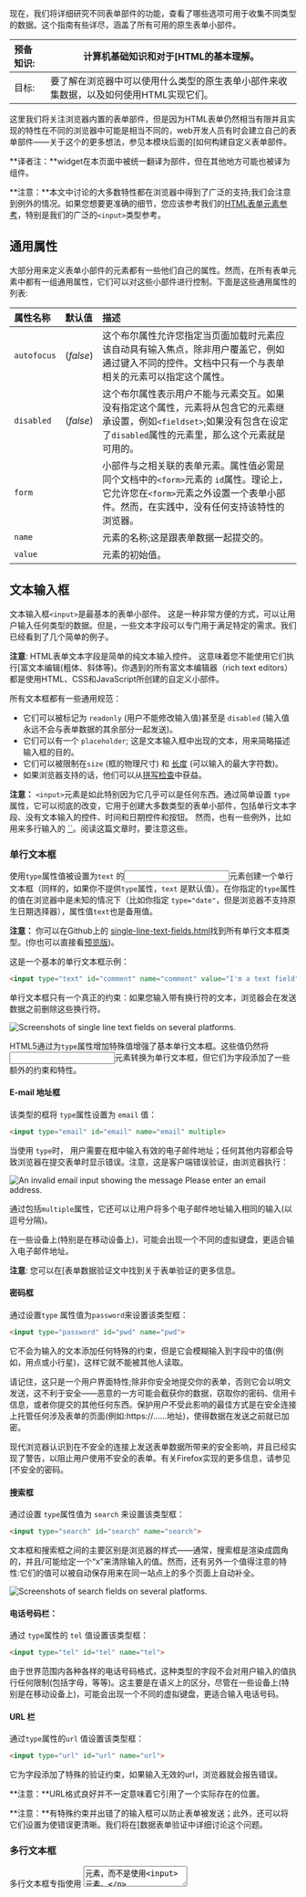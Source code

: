现在，我们将详细研究不同表单部件的功能，查看了哪些选项可用于收集不同类型的数据。这个指南有些详尽，涵盖了所有可用的原生表单小部件。

| 预备知识: | 计算机基础知识和对于[HTML的基本理解。 |
| :-------- | ------------------------------------------------------------ |
| 目标:     | 要了解在浏览器中可以使用什么类型的原生表单小部件来收集数据，以及如何使用HTML实现它们。 |

这里我们将关注浏览器内置的表单部件，但是因为HTML表单仍然相当有限并且实现的特性在不同的浏览器中可能是相当不同的，web开发人员有时会建立自己的表单部件——关于这个的更多想法，参见本模块后面的[如何构建自定义表单部件。

**译者注：**widget在本页面中被统一翻译为部件，但在其他地方可能也被译为组件。

**注意：**本文中讨论的大多数特性都在浏览器中得到了广泛的支持;我们会注意到例外的情况。如果您想要更准确的细节，您应该参考我们的[HTML表单元素参考](1/en-US/docs/Web/HTML/Element#Forms)，特别是我们的广泛的`<input>`类型参考。

## 通用属性

大部分用来定义表单小部件的元素都有一些他们自己的属性。然而，在所有表单元素中都有一组通用属性，它们可以对这些小部件进行控制。下面是这些通用属性的列表:

| 属性名称    | 默认值    | 描述                                                         |
| :---------- | :-------- | :----------------------------------------------------------- |
| `autofocus` | (*false*) | 这个布尔属性允许您指定当页面加载时元素应该自动具有输入焦点，除非用户覆盖它，例如通过键入不同的控件。文档中只有一个与表单相关的元素可以指定这个属性。 |
| `disabled`  | (*false*) | 这个布尔属性表示用户不能与元素交互。如果没有指定这个属性，元素将从包含它的元素继承设置，例如`<fieldset>`;如果没有包含在设定了`disabled`属性的元素里，那么这个元素就是可用的。 |
| `form`      |           | 小部件与之相关联的表单元素。属性值必需是同个文档中的`<form>`元素的 `id`属性。理论上，它允许您在`<form>`元素之外设置一个表单小部件。然而，在实践中，没有任何支持该特性的浏览器。 |
| `name`      |           | 元素的名称;这是跟表单数据一起提交的。                        |
| `value`     |           | 元素的初始值。                                               |

## 文本输入框

文本输入框`<input>`是最基本的表单小部件。 这是一种非常方便的方式，可以让用户输入任何类型的数据。但是，一些文本字段可以专门用于满足特定的需求。我们已经看到了几个简单的例子。

**注意**: HTML表单文本字段是简单的纯文本输入控件。 这意味着您不能使用它们执行[富文本编辑(粗体、斜体等)。你遇到的所有富文本编辑器（rich text editors）都是使用HTML、CSS和JavaScript所创建的自定义小部件。

所有文本框都有一些通用规范：

- 它们可以被标记为 `readonly` (用户不能修改输入值)甚至是 `disabled` (输入值永远不会与表单数据的其余部分一起发送)。
- 它们可以有一个 `placeholder`; 这是文本输入框中出现的文本，用来简略描述输入框的目的。
- 它们可以被限制在`size` (框的物理尺寸) 和 [长度](1/en-US/docs/Web/HTML/Element/Input#attr-maxlength) (可以输入的最大字符数)。
- 如果浏览器支持的话，他们可以从[拼写检查](1/en-US/docs/HTML/Element/input#attr-spellcheck)中获益。

**注意：** `<input>`元素是如此特别因为它几乎可以是任何东西。通过简单设置 `type` 属性，它可以彻底的改变，它用于创建大多数类型的表单小部件，包括单行文本字段、没有文本输入的控件、时间和日期控件和按钮。 然而，也有一些例外，比如用来多行输入的 [``]( 1/docs/Web/HTML/Element/textarea)。阅读这篇文章时，要注意这些。

### 单行文本框



使用`type`属性值被设置为`text` 的<input>元素创建一个单行文本框（同样的，如果你不提供`type`属性，`text` 是默认值）。在你指定的`type`属性的值在浏览器中是未知的情况下（比如你指定 `type="date"`，但是浏览器不支持原生日期选择器），属性值`text`也是备用值。

**注意：** 你可以在Github上的 [single-line-text-fields.html](https://github.com/mdn/learning-area/blob/master/html/forms/native-form-widgets/single-line-text-fields.html)找到所有单行文本框类型。(你也可以直接看[预览版]( 1/learning-area/html/forms/native-form-widgets/single-line-text-fields.html))。

这是一个基本的单行文本框示例：

```html
<input type="text" id="comment" name="comment" value="I'm a text field">
```

单行文本框只有一个真正的约束：如果您输入带有换行符的文本，浏览器会在发送数据之前删除这些换行符。

![Screenshots of single line text fields on several platforms.](1/files/4273/all-single-line-text-field.png)

HTML5通过为`type`属性增加特殊值增强了基本单行文本框。这些值仍然将<input>元素转换为单行文本框，但它们为字段添加了一些额外的约束和特性。

#### E-mail 地址框

该类型的框将 `type`属性设置为 `email` 值：

```html
<input type="email" id="email" name="email" multiple>
```

当使用 `type`时， 用户需要在框中输入有效的电子邮件地址；任何其他内容都会导致浏览器在提交表单时显示错误。注意，这是客户端错误验证，由浏览器执行：

![An invalid email input showing the message Please enter an email address.](https://mdn.mozillademos.org/files/14781/email-invalid.png)

通过包括`multiple`属性，它还可以让用户将多个电子邮件地址输入相同的输入(以逗号分隔)。

在一些设备上(特别是在移动设备上)，可能会出现一个不同的虚拟键盘，更适合输入电子邮件地址。

**注意**: 您可以在[表单数据验证文中找到关于表单验证的更多信息。

#### 密码框

通过设置`type` 属性值为`password`来设置该类型框：

```html
<input type="password" id="pwd" name="pwd">
```

它不会为输入的文本添加任何特殊的约束，但是它会模糊输入到字段中的值(例如，用点或小行星)，这样它就不能被其他人读取。

请记住，这只是一个用户界面特性;除非你安全地提交你的表单，否则它会以明文发送，这不利于安全——恶意的一方可能会截获你的数据，窃取你的密码、信用卡信息，或者你提交的其他任何东西。保护用户不受此影响的最佳方式是在安全连接上托管任何涉及表单的页面(例如:https://……地址)，使得数据在发送之前就已加密。

现代浏览器认识到在不安全的连接上发送表单数据所带来的安全影响，并且已经实现了警告，以阻止用户使用不安全的表单。有关Firefox实现的更多信息，请参见[不安全的密码。

#### 搜索框

通过设置 `type`属性值为 `search` 来设置该类型框：

```html
<input type="search" id="search" name="search">
```

文本框和搜索框之间的主要区别是浏览器的样式——通常，搜索框是渲染成圆角的，并且/可能给定一个“x”来清除输入的值。然而，还有另外一个值得注意的特性:它们的值可以被自动保存用来在同一站点上的多个页面上自动补全。

![Screenshots of search fields on several platforms.](1/files/4269/all-search-field.png)

#### 电话号码栏：

通过 `type`属性的 `tel` 值设置该类型框：

```html
<input type="tel" id="tel" name="tel">
```

由于世界范围内各种各样的电话号码格式，这种类型的字段不会对用户输入的值执行任何限制(包括字母，等等)。这主要是在语义上的区分，尽管在一些设备上(特别是在移动设备上)，可能会出现一个不同的虚拟键盘，更适合输入电话号码。

#### URL 栏

通过`type`属性的`url` 值设置该类型框：

```html
<input type="url" id="url" name="url">
```

它为字段添加了特殊的验证约束，如果输入无效的url，浏览器就会报告错误。

**注意：**URL格式良好并不一定意味着它引用了一个实际存在的位置。

**注意：**有特殊约束并出错了的输入框可以防止表单被发送；此外，还可以将它们设置为使错误更清晰。我们将在[数据表单验证中详细讨论这个问题。

### 多行文本框



多行文本框专指使用 <textarea>元素，而不是使用<input> 元素。

```html
<textarea cols="30" rows="10"></textarea>
```

textarea和常规的单行文本字段之间的主要区别是，允许用户输入包含硬换行符(即按回车)的文本。

![Screenshots of multi-lines text fields on several platforms.](1/files/4271/all-multi-lines-text-field.png)

注意到在大多数浏览器中，文本区域在右下角有一个拖放操作，允许用户调整它的大小。这种调整能力可以通过使用[CSS设置文本区域的[`resize`]( 1/docs/Web/CSS/resize)性质为 `none` 来关闭。

**<textarea>** 还接受了一些额外的属性，以控制它在几行代码中呈现的效果 (除此以外还有其他几个)：

**<textarea>** 元素属性

| 属性名 | 默认值 | 描述                                                 |
| :----- | :----- | :--------------------------------------------------- |
| `cols` | `20`   | 文本控件的可见宽度，平均字符宽度。                   |
| `rows` |        | 控制的可见文本行数。                                 |
| `wrap` | `soft` | 表示控件是如何包装文本的。可能的值：`hard` 或 `soft` |

注意，**<textarea>**元素与<input>元素的编写略有不同。<input>元素是一个空元素，这意味着它不能包含任何子元素。另一方面，**<textarea>** 元素是一个常规元素，可以包含文本内容的子元素。

这里有两个关键点需要注意：

- 如果您想为<input>元素定义一个默认值，那么您必须使用`value`属性;另一方面，对于**<textarea>** 元素，只需要将默认的文本放在起始标记和**<textarea>** 的结束标记之间。
- 因为它的本质， **<textarea>** 元素只接受文本内容；这意味着将任何HTML内容入**<textarea>** 中都呈现为纯文本内容。

## 下拉内容

下拉窗口小部件是一种简单的方法，可以让用户选择众多选项中的一个，而不需要占用用户界面的太多空间。HTML有两种类型的下拉内容:**select box**和**autocomplete box**。在这两种情况下，交互都是相同的——一旦控件被激活，浏览器就会显示用户可以选择的值列表

### 选择框



一个选择框是用<select>元素创建的，其中有一个或多个<option>元素作为子元素，每个元素都指定了其中一个可能的值。

```html
<select id="simple" name="simple">
  <option>Banana</option>
  <option>Cherry</option>
  <option>Lemon</option>
</select>
```

如果需要，可以使用`selected`属性在所需的<option>元素上设置选择框的默认值---在页面加载时会默认选择该选项。<option>元素也可以嵌套在<optgroup>元素中，以创建视觉关联的组值：

```html
<select id="groups" name="groups">
  <optgroup label="fruits">
    <option>Banana</option>
    <option selected>Cherry</option>
    <option>Lemon</option>
  </optgroup>
  <optgroup label="vegetables">
    <option>Carrot</option>
    <option>Eggplant</option>
    <option>Potato</option>
  </optgroup>
</select>
```

![Screenshots of single line select box on several platforms.](1/files/4517/all-select.png)

如果一个<option>元素设置了`value`属性，那么当提交表单时该属性的值就会被发送。如果忽略了`value`属性，则使用<option>元素的内容作为选择框的值。

在<optgroup>元素中，`label`属性显示在值之前，但即使它看起来有点像一个选项，它也不是可选的。

### 多选选择框



默认情况下，选择框只允许用户选择一个值。通过将`multiple`属性添加到<select>元素，您可以允许用户通过操作系统提供的默认机制来选择几个值。 (如， 同时按下 Cmd/Ctrl 并点击多个值).

注意：在多个选项选择框的情况下，选择框不再显示值为下拉内容——相反，它们都显示在一个列表中。

```html
<select multiple id="multi" name="multi">
  <option>Banana</option>
  <option>Cherry</option>
  <option>Lemon</option>
</select>
```

![Screenshots of multi-lines select box on several platforms.](1/files/4559/all-multi-lines-select.png)

**注意：**所有支持<select> 元素的浏览器也支持 `multiple` 。

### 自动补全输入框



您可以使用<datalist>元素来为表单小部件提供建议的、自动完成的值，并使用一些[``]( 1/docs/Web/HTML/Element/option)子元素来指定要显示的值。

然后使用`list`属性将数据列表绑定到一个文本框(通常是一个<input>元素)。

一旦数据列表与表单小部件相关联，它的选项用于自动完成用户输入的文本;通常，这是作为一个下拉框提供给用户的，匹配在输入框中输入了的内容。

```html
<label for="myFruit">What's your favorite fruit?</label>
<input type="text" name="myFruit" id="myFruit" list="mySuggestion">
<datalist id="mySuggestion">
  <option>Apple</option>
  <option>Banana</option>
  <option>Blackberry</option>
  <option>Blueberry</option>
  <option>Lemon</option>
  <option>Lychee</option>
  <option>Peach</option>
  <option>Pear</option>
</datalist>
```

**注意：** 根据[HTML规范](http://www.w3.org/TR/html5/common-input-element-attributes.html#attr-input-list)，`list` 属性和<datalist>元素元素可以用于任何需要用户输入的小部件。但是，除了文本控件外(例如颜色或日期)，还不清楚它会如何工作，不同的浏览器在不同的情况下会有不同的表现。正因为如此，除了文本字段以外，要小心使用这个特性。

![Screenshots of datalist on several platforms.](1/files/4593/all-datalist.png)

#### 数据列表支持和后备

<datalist>元素是HTML表单的最新补充，因此浏览器的支持比我们之前看到的要少一些。最值得注意的是，它在版本小于10的IE中不受支持，同时在版本小于12的Safari中不受支持。

为了处理这个问题，这里有一个小技巧，可以为这些浏览器提供一个不错的备用：

```html
<label for="myFruit">What is your favorite fruit? (With fallback)</label>
<input type="text" id="myFruit" name="fruit" list="fruitList">
    
<datalist id="fruitList">
  <label for="suggestion">or pick a fruit</label>
  <select id="suggestion" name="altFruit">
    <option>Apple</option>
    <option>Banana</option>
    <option>Blackberry</option>
    <option>Blueberry</option>
    <option>Lemon</option>
    <option>Lychee</option>
    <option>Peach</option>
    <option>Pear</option>
  </select>
</datalist>
```

支持<datalist>元素的浏览器将忽略所有不是<option>元素的元素，并按照预期工作。另一方面，不支持<datalist>元素的浏览器将显示标签和选择框。当然，还有其他方法可以处理对<datalist>元素支持的不足，但这是最简单的(其他方法往往需要JavaScript)。

| Safari 6   | ![Screenshot of the datalist element fallback with Safari on Mac OS](1/files/4583/datalist-safari.png) |
| :--------- | ------------------------------------------------------------ |
| Firefox 18 | ![Screenshot of the datalist element with Firefox on Mac OS](1/files/4581/datalist-firefox-macos.png) |

## 可选中项

可选中项是可以通过单击它们来更改状态的小部件。有两种可选中项：复选框和单选按钮。两者都使用`checked`属性，以指示该部件的默认状态: "选中"或"未选中"。

值得注意的是，这些小部件与其他表单小部件不一样。对于大多数表单部件，一旦表单提交，所有具有`name`属性的小部件都会被发送，即使没有任何值被填。对于可选中项，只有在勾选时才发送它们的值。如果他们没有被勾选，就不会发送任何东西，甚至连他们的名字也没有。

**注意**: 你可以在Github上看到 [checkable-items.html](https://github.com/mdn/learning-area/blob/master/html/forms/native-form-widgets/checkable-items.html) (你也可以看[预览版]( 1/learning-area/html/forms/native-form-widgets/checkable-items.html))。

为了获得最大的可用性和可访问性，建议您在<fieldset>中包围每个相关项目的列表，并使用<legend>提供对列表的全面描述。每个单独的<label>/<input>元素都应该包含在它自己的列表项中(或者类似的)。正如在示例中显示的。

您还需要为这些类型的输入提供`value`属性，如果您想让它们具有意义——如果没有提供任何值，则复选框和单选按钮被赋予一个 `on`值。

### 复选框



使用`type`属性值为`checkbox`的 <input>元素来创建一个复选框。

```html
<input type="checkbox" checked id="carrots" name="carrots" value="carrots">
```

包含`checked`属性使复选框在页面加载时自动被选中。

![Screenshots of check boxes on several platforms.](1/files/4595/all-checkbox.png)

### 单选按钮



使用`type`属性值为`radio`的 <input>元素来创建一个单选按钮。

```html
<input type="radio" checked id="soup" name="meal">
```

几个单选按钮可以连接在一起。如果它们的`name`属性共享相同的值，那么它们将被认为属于同一组的按钮。同一组中只有一个按钮可以同时被选；这意味着当其中一个被选中时，所有其他的都将自动未选中。如果没有选中任何一个，那么整个单选按钮池就被认为处于未知状态，并且没有以表单的形式发送任何值。

```html
<fieldset>
  <legend>What is your favorite meal?</legend>
  <ul>
    <li>
      <label for="soup">Soup</label>
      <input type="radio" checked id="soup" name="meal" value="soup">
    </li>
    <li>
      <label for="curry">Curry</label>
      <input type="radio" id="curry" name="meal" value="curry">
    </li>
    <li>
      <label for="pizza">Pizza</label>
      <input type="radio" id="pizza" name="meal" value="pizza">
    </li>
  </ul>
</fieldset>
```

![Screenshots of radio buttons on several platforms.](1/files/4597/all-radio.png)

## 按钮

在HTML表单中，有三种按钮：

- Submit

  将表单数据发送到服务器。对于<button>元素, 省略 `type` 属性 (或是一个无效的 `type` 值) 的结果就是一个提交按钮.

- Reset

  将所有表单小部件重新设置为它们的默认值。

- Anonymous

  没有自动生效的按钮，但是可以使用JavaScript代码进行定制。

**注意**: 你可以在Github上看到[button-examples.html](https://github.com/mdn/learning-area/blob/master/html/forms/native-form-widgets/button-examples.html) (你也可以看[预览版]( 1/learning-area/html/forms/native-form-widgets/button-examples.html))。

使用<button>元素或者<input>元素来创建一个按钮。`type`属性的值指定显示什么类型的按钮。

### submit



```html
<button type="submit">
    This a <br><strong>submit button</strong>
</button>

<input type="submit" value="This is a submit button">
```

### reset



```html
<button type="reset">
    This a <br><strong>reset button</strong>
</button>

<input type="reset" value="This is a reset button">
```

### button



```html
<button type="button">
    This an <br><strong>anonymous button</strong>
</button>

<input type="button" value="This is an anonymous button">
```

不管您使用的是<button>元素还是<input>元素，按钮的行为都是一样的。然而，有一些显著的不同之处：

- 从示例中可以看到，<button>元素允许您在它们的标签中使用HTML内容，这些内容被插入到打开和关闭<button>标签中。另一方面，<input>元素是空元素;它们的标签插入在`value`属性中，因此只接受纯文本内容。
- 使用<button>元素，可以有一个不同于按钮标签的值(通过设置`value`中的属性值)。这在IE 8之前的版本中是不可靠的。

![Screenshots of buttons on several platforms.](1/files/4599/all-buttons.png)

从技术上讲，使用<button>元素或<input>元素定义的按钮几乎没有区别。唯一值得注意的区别是按钮本身的标签。在<input>元素中，标签只能是字符数据，而在<button>元素中，标签可以是HTML，因此可以相应地进行样式化。

## 高级表单部件

在本节中，我们将介绍那些让用户输入复杂或不寻常数据的小部件。这包括精确的或近似的数字，日期和时间，或颜色。

### 数字

用于数字的小部件是用`type`属性设置为`number`<input>的元素创建的。这个控件看起来像一个文本框，但是只允许浮点数，并且通常提供一些按钮来增加或减少小部件的值。

也可以：

- 通过设置`min`和`max`属性来约束该值。
- 通过设置`step`属性来指定增加和减少按钮更改小部件的步进值大小。

#### 例子

```html
<input type="number" name="age" id="age" min="1" max="10" step="2">
```

这将创建一个数字小部件，其值被限制为1到10之间的任何值，而其增加和减少按钮的步进值将更改为2。

在10以下的Internet Explorer版本中不支持`number` 输入。

### 滑块



另一种选择数字的方法是使用滑块。从视觉上讲，滑块没有文本字段准确，因此它们被用来选择一个确切值并不重要的数字。

滑块是通过把<input>元素的`type`属性值设置为`range`来创建的。正确配置滑块是很重要的；为了达到这个目的，我们强烈建议您设置`min`、`max`和`step`属性。

#### 例子

```html
<input type="range" name="beans" id="beans" min="0" max="500" step="10">
```

这个例子创建了一个滑块，它可能的值在0到500之间，而它的递增/递减按钮以+10和-10来改变值。

滑块的一个问题是，它们不提供任何形式的视觉反馈，以了解当前的值是什么。您需要使用JavaScript来添加这一点，但这相对来说比较容易。在本例中，我们添加了一个空的[``]( 1/docs/Web/HTML/Element/span)元素，其中我们将写入滑块的当前值，并随着更改实时更新它。

```html
<label for="beans">How many beans can you eat?</label>
<input type="range" name="beans" id="beans" min="0" max="500" step="10">
<span class="beancount"></span>
```

可以使用一些简单的JavaScript实现

```js
var beans = document.querySelector('#beans');
var count = document.querySelector('.beancount');

count.textContent = beans.value;

beans.oninput = function() {
  count.textContent = beans.value;
}
```

这里我们将对范围输入值和span的引用存储在两个变量里，然后我们立即将span的`textContent`设置为输入的当前`value`。最后，我们设置了一个`oninput`事件处理程序，以便每次移动范围滑块时，都会将span `textContent`更新为新的输入值。

在10以下的Internet Explorer版本中不支持`range` 。

### 日期时间选择器



对于web开发人员来说，收集日期和时间值一直是一场噩梦。HTML5通过提供一种特殊的控制来处理这种特殊的数据，从而带来了一些增强。

使用<input>元素和一个适当的值的`type`属性来创建日期和时间控制，这取决于您是否希望收集日期、时间或两者都。

#### `本地时间`

这将创建一个小部件来显示和选择一个日期，但是没有任何特定的时区信息。

```html
<input type="datetime-local" name="datetime" id="datetime">
```

#### `月`

这就创建了一个小部件来显示和挑选一个月。

```html
<input type="month" name="month" id="month">
```

#### 时间

这将创建一个小部件来显示并选择一个时间值。

```html
<input type="time" name="time" id="time">
```

#### `星期`

这将创建一个小部件来显示并挑选一个星期号和它的年份。

```html
<input type="week" name="week" id="week">
```

所有日期和时间控制都可以使用`min`和`max`属性来约束。

```html
<label for="myDate">When are you available this summer?</label>
<input type="date" name="myDate" min="2013-06-01" max="2013-08-31" id="myDate">
```

警告——日期和时间窗口小部件仍然很不受支持。目前，Chrome、Edge和Opera都支持它们，但IE浏览器没有支持，Firefox和Safari对这些都没有太大的支持。

### 拾色器



颜色总是有点难处理。有很多方式来表达它们:RGB值(十进制或十六进制)、HSL值、关键字等等。颜色小部件允许用户在文本和可视的方式中选择颜色。

一个颜色小部件是使用`type`属性设置为值`color`<input>的元素创建的。

```html
<input type="color" name="color" id="color">
```

警告——并不是所有浏览器都支持拾色器。IE中没有支持，Safari目前也不支持它。其他主要的浏览器都支持它。

## 其他小部件

还有一些其他的小部件由于它们非常特殊的行为而不能很容易地分类，但是它们仍然非常有用。

**注意**: 你可以在Github上看到[other-examples.html](https://github.com/mdn/learning-area/blob/master/html/forms/native-form-widgets/other-examples.html)(你也可以看[预览版]( 1/learning-area/html/forms/native-form-widgets/other-examples.html))。

### 文件选择器



HTML表单能够将文件发送到服务器；在[发送和检索表单数据的文章中详细描述了这个特定的操作。文件选择器小部件是用户如何选择一个或多个文件来发送的。

要创建一个文件选择器小部件，您可以使用<input>元素，将它的`type`属性设置为`file`。被接受的文件类型可以使用`accept`属性来约束。此外，如果您想让用户选择多个文件，那么可以通过添加`multiple`属性来实现。

#### 例子

在本例中，创建一个文件选择器，请求图形图像文件。在本例中，允许用户选择多个文件。

```html
<input type="file" name="file" id="file" accept="image/*" multiple>
```

### 隐藏内容



有时候，由于为了方便技术原因，有些数据是用表单发送的，但不显示给用户。要做到这一点，您可以在表单中添加一个不可见的元素。要做到这一点，需要使用<input>将它的`type`属性设置为`hidden`值。

如果您创建了这样一个元素，就需要设置它的`name`和`value`属性：

```html
<input type="hidden" id="timestamp" name="timestamp" value="1286705410">
```

### 图像按钮



图像按钮控件是一个与<img>元素完全相同的元素，除了当用户点击它时，它的行为就像一个提交按钮(见上面)。

图像按钮是使用`type`属性值设置为`image`<input>的元素创建的。这个元素支持与[`![img]()`]( 1/docs/Web/HTML/Element/img)元素相同的属性，和其他表单按钮支持的所有属性。

```html
<input type="image" alt="Click me!" src="my-img.png" width="80" height="30" />
```

如果使用图像按钮来提交表单，这个小部件不会提交它的值；相反，提交的是在图像上单击处的X和Y坐标(坐标是相对于图像的，这意味着图像的左上角表示坐标0，0)，坐标被发送为两个键/值对：

- X值键是`name`属性的值，后面是字符串“.x”。
- Y值键是`name`属性的值，后面是字符串“.y”。

例如，当您点击这个小部件的图像时，您将被发送到一个URL，如下所显示的

```html
http://foo.com?pos.x=123&pos.y=456
```

这是构建“热图”的一种非常方便的方式。如何发送和检索这些值在[发送和检索表单数据文章中详细说明。

### 仪表和进度条



仪表和进度条是数值的可视化表示。

#### 进度条

一个进度条表示一个值，它会随着时间的变化而变化到最大的值，这个值由`max`属性指定。这样的一个bar是使用<progress>元素创建的。

```html
<progress max="100" value="75">75/100</progress>
```

这是为了实现任何需要进度报告的内容，例如下载的总文件的百分比，或者问卷中填写的问题的数量。

<progress>元素中的内容用于不支持该元素的浏览器的回退，以及辅助技术对其朗读。

#### 仪表

一个仪表表示一个固定值，这个值由一个`min`和一个`max`值所界定。这个值是作为一个条形显示的，并且为了知道这个工具条是什么样子的，我们将这个值与其他一些设置值进行比较

- low 和high 

  值范围划分为三个部分：

  - 该范围的较低部分是在`min`和`low`值(包括那些值)之间。
  - 该范围的中间部分是在`low`和`high`值之间(不包括那些值)。
  - 该范围的较高部分是在`high`和`max`值(包括那些值)之间。

- optimum 值定义了<meter>元素的最优值。在与htmlattrxref(“low”、“meter”)和high值的联合中，它定义了该范围的哪个部分是优先的：

  - 如果`optimum`值在较低的范围内，则较低的范围被认为是首选项，中等范围被认为是一般的，而较高的范围被认为是最坏的部分。
  - 如果`optimum`值在该范围的中等部分，则较低的范围被认为是一个一般的，中等范围被认为是优先的部分，而较高的范围也被认为是平均值。
  - 如果`optimum`值在较高的范围内，则较低的范围被认为是最坏的部分，中等范围被认为是一般的部分，较高的范围被认为是优先的部分。

所有实现<meter>元素的浏览器都使用这些值来改变米尺的颜色。

- 如果当前值位于该范围的优先部分，则该条是绿色的。
- 如果当前值位于该范围的平均部分，则该条是黄色的。
- 如果当前值处于最糟糕的范围，则该条是红色的。

这样的一个工具栏是使用<meter>元素创建的。这是用于实现任何类型的仪表，例如一个显示磁盘上使用的总空间的条，当它开始满时，它会变成红色。

```html
<meter min="0" max="100" value="75" low="33" high="66" optimum="50">75</meter>
```

<meter>元素中的内容是不支持该元素的浏览器的回退，以及辅助技术对其发出的声音。

对进度条和仪表的支持是相当不错的，在Internet Explorer中没有支持，但是其他浏览器都可以很好的支持它。